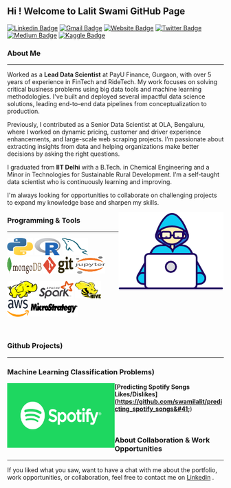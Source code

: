 ## Hi ! Welcome to Lalit Swami GitHub Page

[![Linkedin Badge](https://img.shields.io/badge/-LinkedIn-blue?style=flat&logo=Linkedin&logoColor=white&link=https://www.linkedin.com/in/lalit-swami/)](https://www.linkedin.com/in/lalit-swami/)
[![Gmail Badge](https://img.shields.io/badge/-Gmail-c14438?style=flat&logo=Gmail&logoColor=white&link=mailto:swamilalit2014@gmail.com)](mailto:swamilalit2014@gmail.com)
[![Website Badge](https://img.shields.io/badge/-Website-yellow?style=flat&logo=google&logoColor=white&link=https://lalitswami.glitch.me/)](https://lalitswami.glitch.me/)
[![Twitter Badge](https://img.shields.io/badge/-Twitter-blue?style=flat&logo=Twitter&logoColor=white&link=https://twitter.com/travel_and_tech/)](https://twitter.com/travel_and_tech/)
[![Medium Badge](https://img.shields.io/badge/-Medium-000000?style=flat&labelColor=000000&logo=Medium&link=https://medium.com/)](https://medium.com/@swamilalit)
[![Kaggle Badge](https://img.shields.io/badge/-Kaggle-20BEFF?style=flat&logo=Kaggle&logoColor=white&link=https://www.kaggle.com/)](https://www.kaggle.com/)
<br />

### About Me
---
Worked as a **Lead Data Scientist** at PayU Finance, Gurgaon, with over 5 years of experience in FinTech and RideTech. My work focuses on solving critical business problems using big data tools and machine learning methodologies. I've built and deployed several impactful data science solutions, leading end-to-end data pipelines from conceptualization to production.

Previously, I contributed as a Senior Data Scientist at OLA, Bengaluru, where I worked on dynamic pricing, customer and driver experience enhancements, and large-scale web scraping projects. I’m passionate about extracting insights from data and helping organizations make better decisions by asking the right questions.

I graduated from **IIT Delhi** with a B.Tech. in Chemical Engineering and a Minor in Technologies for Sustainable Rural Development. I’m a self-taught data scientist who is continuously learning and improving.

I'm always looking for opportunities to collaborate on challenging projects to expand my knowledge base and sharpen my skills.

<img align="right" src="images/developer.gif"/>


### Programming & Tools
---
<p align="left">
	<img title="Python" src="images/python.svg" width="60" height="40" />
	<img title="R" src="images/r-lang.svg" width="60" height="40" />
	<img title="MySQL" src="images/mysql.svg" width="60" height="40" />
	<img title="MongoDB" src="images/mongodb.svg" width="80" height="40" />
	<img title="Git" src="images/git.svg" width="70" height="40" />
	<img title="Jupyter" src="images/jupyter.svg" width="70" height="40" />
</p>


<p align="left">
	<img title="Hadoop" src="images/hadoop.svg" width="70" height="40" />
	<img title="Spark" src="images/apache_spark.svg" width="80" height="40" />
	<img title="Hive" src="images/Apache_Hive.svg" width="60" height="40" />
	<img title="AWS" src="images/aws.svg" width="50" height="40" />
	<img title="MicroStrategy" src="images/microstrategy.svg" width="110" height="40" />

</p>

<br />

### Github Projects)
---
### **Machine Learning Classification Problems**)

<img align="left" width="250" height="150" img src="images/spotify.png">**[Predicting Spotify Songs Likes/Dislikes]&#40;https://github.com/swamilalit/predicting_spotify_songs&#41;**)

<br />

[comment]: <> (Working on Predicting User Choices in their Songs.)

[comment]: <> (<br />)

[comment]: <> (**[Predicting Spotify Songs Popularity]&#40;https://github.com/swamilalit/predicting_spotify_popularity&#41;**)

[comment]: <> (<br />)

[comment]: <> (Working on Predicting Users Songs Popularity.)

[comment]: <> (<br />)

[comment]: <> (<br />)

[comment]: <> (<br />)

[comment]: <> (<br />)


### About Collaboration & Work Opportunities
---
If you liked what you saw, want to have a chat with me about the portfolio, work opportunities, or collaboration, feel
free to contact me
on [Linkedin](https://img.shields.io/badge/-LinkedIn-blue?style=flat&logo=Linkedin&logoColor=white&link=https://www.linkedin.com/in/lalit-swami/)
.

